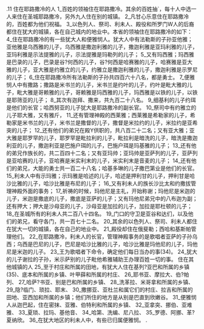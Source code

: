 .11 
住在耶路撒冷的人 
1_百姓的领袖住在耶路撒冷。其余的百姓抽`，每十人中选一人来住在圣城耶路撒冷，另外九人住在别的城镇。 2_凡甘心乐意住在耶路撒冷的，百姓都为他们祝福。 
3_以色列人、祭司、利未人、殿役和所罗门W人的后裔都住在犹大的城镇，各在自己城内的地业中。本省的领袖住在耶路撒冷的如下： 4_住在耶路撒冷的有一些犹大人和便雅悯人。犹大人中有法勒斯的子孙亚他雅；亚他雅是乌西雅的儿子，乌西雅是撒迦利雅的儿子，撒迦利雅是亚玛利雅的儿子，亚玛利雅是示法提雅的儿子，示法提雅是玛勒列的儿子； 5_又有玛西雅；玛西雅是巴录的儿子，巴录是谷?何西的儿子，谷?何西是哈赛雅的儿子，哈赛雅是亚大雅的儿子，亚大雅是约雅立的儿子，约雅立是撒迦利雅的儿子，撒迦利雅是示罗尼的儿子； 6_住在耶路撒冷所有法勒斯的子孙共四百六十八名，都是勇士。 
7_便雅悯人中有撒路；撒路是米书兰的儿子，米书兰是约叶的儿子，约叶是毗大雅的儿子，毗大雅是哥赖雅的儿子，哥赖雅是玛西雅的儿子，玛西雅是以铁的儿子，以铁是耶筛亚的儿子； 8_其次有迦拜、撒来，共九百二十八名。 9_细基利的儿子约珥是他们的长官；哈西努亚的儿子犹大是耶路撒冷的副长官。 
10_祭司中有约雅立的儿子耶大雅，又有雅斤， 11_还有管理神殿的西莱雅；西莱雅是希勒家的儿子，希勒家是米书兰的儿子，米书兰是撒督的儿子，撒督是米拉约的儿子，米拉约是亚希突的儿子； 12_还有他们的弟兄在殿Y供职的，共八百二十二名；又有亚大雅；亚大雅是耶罗罕的儿子，耶罗罕是毗拉利的儿子，毗拉利是暗洗的儿子，暗洗是撒迦利亚的儿子，撒迦利亚是巴施户珥的儿子，巴施户珥是玛基雅的儿子； 13_还有他的弟兄作族长的，共二百四十二名；又有亚玛帅；亚玛帅是亚萨列的儿子，亚萨列是亚哈赛的儿子，亚哈赛是米实利末的儿子，米实利末是音麦的儿子； 14_还有他们的弟兄，大能的勇士共一百二十八名；哈基多琳的儿子撒巴第业是他们的长官。 
15_利未人中有示玛雅；示玛雅是哈述的儿子，哈述是押利甘的儿子，押利甘是哈沙比雅的儿子，哈沙比雅是布尼的儿子； 16_又有利未人的族长沙比太和约撒拔管理神殿外面的事务； 17_祈祷的时候，玛他尼是主礼，开始称谢；玛他尼是米迦的儿子，米迦是撒底的儿子，撒底是亚萨的儿子；又有玛他尼弟兄中的八布迦为副；还有押大；押大是沙母亚的儿子，沙母亚是加拉的儿子，加拉是耶杜顿的儿子； 18_在圣城所有的利未人共二百八十四名。 
19_门口的守卫是亚谷和达们，以及他们的弟兄，看守各门，共一百七十二名。 20_其余的以色列人、祭司、利未人都住在犹大一切的城镇，各在自己的地业中。 21_殿役却住在俄斐勒；西哈和基斯帕管理他们。 
22_在耶路撒冷，利未人的长官，管理神殿事务的是歌唱者亚萨的子孙乌西；乌西是巴尼的儿子，巴尼是哈沙比雅的儿子，哈沙比雅是玛他尼的儿子，玛他尼是米迦的儿子。 23_王为歌唱者下命令，确定他们每日当办的事(34)。 24_犹大的儿子谢拉的子孙，米示萨别的儿子毗他希雅辅助王办理百姓一切的事。 
住在其他城镇的人 
25_至于村庄和所属的田地，有犹大人住在基列?亚巴和所属的乡镇(35)、底本和所属的乡镇、叶甲薛和所属的村庄、 26_耶书亚、摩拉大、伯?帕列、 27_哈萨?书亚、别是巴和所属的乡镇、 28_洗革拉、米哥拿和所属的乡镇、 29_隐?临门、琐拉、耶末、 30_撒挪亚、亚杜兰和属它们的村庄、拉吉和所属的田地、亚西加和所属的乡镇；他们所住的地方是从别是巴直到欣嫩谷。 31_便雅悯人从迦巴起，住在密抹、亚雅、伯特利和所属的乡镇、 32_亚拿突、挪伯、亚难雅、 33_夏琐、拉玛、基他音、 34_哈第、洗编、尼八拉、 35_罗德、阿挪、革?夏纳欣。 36_在犹大地区的利未人中，有些已归属便雅悯。 
  .